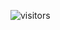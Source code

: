  ![visitors](https://visitor-badge.glitch.me/badge?page_id=welly091.visitor-badge&left_color=green&right_color=red)
